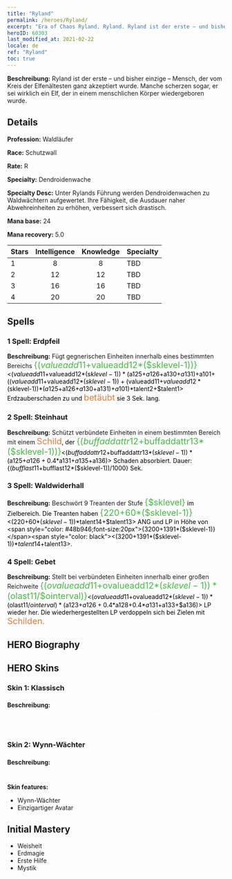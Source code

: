 ```yaml
---
title: "Ryland"
permalink: /heroes/Ryland/
excerpt: "Era of Chaos Ryland. Ryland. Ryland ist der erste – und bisher einzige – Mensch, der vom Kreis der Elfenältesten ganz akzeptiert wurde. Manche scherzen sogar, er sei wirklich ein Elf, der in einem menschlichen Körper wiedergeboren wurde."
heroID: 60303
last_modified_at: 2021-02-22
locale: de
ref: "Ryland"
toc: true
---
```

 **Beschreibung:** Ryland ist der erste – und bisher einzige – Mensch, der vom Kreis der Elfenältesten ganz akzeptiert wurde. Manche scherzen sogar, er sei wirklich ein Elf, der in einem menschlichen Körper wiedergeboren wurde.
## Details
 **Profession:** Waldläufer

 **Race:** Schutzwall

 **Rate:** R

 **Specialty:** Dendroidenwache

 **Specialty Desc:** Unter Rylands Führung werden Dendroidenwachen zu Waldwächtern aufgewertet. Ihre Fähigkeit, die Ausdauer naher Abwehreinheiten zu erhöhen, verbessert sich drastisch.

 **Mana base:** 24

 **Mana recovery:** 5.0


  | Stars   |  Intelligence  |    Knowledge   |      Specialty     |
  |---------|:---------------:|:---------------:|--------------------|
  |    1    | 8 | 8 | TBD |
  |    2    | 12 | 12 | TBD |
  |    3    | 16 | 16 | TBD |
  |    4    | 20 | 20 | TBD |

## Spells
### 1 Spell: Erdpfeil
 **Beschreibung:** Fügt gegnerischen Einheiten innerhalb eines bestimmten Bereichs <span style="color: #48b946;font-size:20px">{($valueadd11+$valueadd12*($sklevel-1))}</span><span style="color: black"><($valueadd11+$valueadd12*($sklevel-1))*($a125+$a126+$a130+$a131)+$a101+(($valueadd11+$valueadd12*($sklevel-1))+($valueadd11+$valueadd12*($sklevel-1))*($a125+$a126+$a130+$a131)+$a101)*$talent2+$talent1> Erdzauberschaden zu und <span style="color: #e07c44;font-size:20px">betäubt</span><span style="color: black"> sie 3 Sek. lang.

### 2 Spell: Steinhaut
 **Beschreibung:** Schützt verbündete Einheiten in einem bestimmten Bereich mit einem <span style="color: #e07c44;font-size:20px">Schild</span><span style="color: black">, der <span style="color: #48b946;font-size:20px">{($buffaddattr12+$buffaddattr13*($sklevel-1))}</span><span style="color: black"><($buffaddattr12+$buffaddattr13*($sklevel-1))*($a125+$a126+0.4*$a131+$a135+$a136)> Schaden absorbiert. Dauer: {($bufflast11+$bufflast12*($sklevel-1))/1000} Sek.

### 3 Spell: Waldwiderhall
 **Beschreibung:** Beschwört 9 Treanten der Stufe <span style="color: #48b946;font-size:20px">{$sklevel}</span><span style="color: black"> im Zielbereich. Die Treanten haben <span style="color: #48b946;font-size:20px">{220+60*($sklevel-1)}</span><span style="color: black"><(220+60*($sklevel-1))*$talent14+$talent13> ANG und LP in Höhe von <span style="color: #48b946;font-size:20px">{3200+1391*($sklevel-1)}</span><span style="color: black"><(3200+1391*($sklevel-1))*$talent14+$talent13>.

### 4 Spell: Gebet
 **Beschreibung:** Stellt bei verbündeten Einheiten innerhalb einer großen Reichweite <span style="color: #48b946;font-size:20px">{($ovalueadd11+$ovalueadd12*($sklevel-1))*($olast11/$ointerval)}</span><span style="color: black"><($ovalueadd11+$ovalueadd12*($sklevel-1))*($olast11/$ointerval)*($a123+$a126+0.4*$a128+0.4*$a131+$a133+$a136)> LP wieder her. Die wiederhergestellten LP verdoppeln sich bei Zielen mit <span style="color: #e07c44;font-size:20px">Schilden.</span><span style="color: black">


## HERO Biography

## HERO Skins
### Skin 1: **Klassisch**

 **Beschreibung:** <span style="color: #ffffff;font-size:20px">Lauscht, dann hört Ihr das Flüstern der Bäume. Der Wald verspürt einen tiefen, brennenden Zorn.</span>


### Skin 2: **Wynn-Wächter**

 **Beschreibung:** <span style="color: #ffffff;font-size:20px">Mein Schicksal hängt nicht von der Entscheidung des Waldes ab.</span>

 **Skin features:** 

   - Wynn-Wächter
   - Einzigartiger Avatar


## Initial Mastery
   - Weisheit
   - Erdmagie
   - Erste Hilfe
   - Mystik
